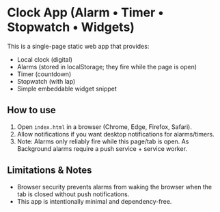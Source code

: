 
# Clock App (Alarm • Timer • Stopwatch • Widgets)

This is a single-page static web app that provides:
- Local clock (digital)
- Alarms (stored in localStorage; they fire while the page is open)
- Timer (countdown)
- Stopwatch (with lap)
- Simple embeddable widget snippet

## How to use
1. Open `index.html` in a browser (Chrome, Edge, Firefox, Safari).
2. Allow notifications if you want desktop notifications for alarms/timers.
3. Note: Alarms only reliably fire while this page/tab is open. As Background alarms require a push service + service worker.


## Limitations & Notes
- Browser security prevents alarms from waking the browser when the tab is closed without push notifications.
- This app is intentionally minimal and dependency-free.

